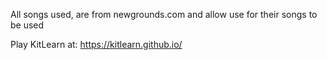 All songs used, are from newgrounds.com and allow use for their songs to be used

Play KitLearn at: https://kitlearn.github.io/
